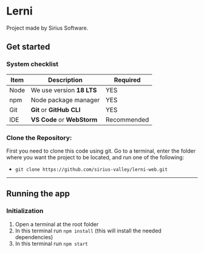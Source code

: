 # Lerni

Project made by Sirius Software.

## Get started

### System checklist

| Item     | Description                                                                  | Required    |
|----------|------------------------------------------------------------------------------|-------------|
| Node     | We use version **18 LTS**                                                    | YES         |
| npm      | Node package manager                                                         | YES         |
| Git      | **Git** or **GitHub CLI**                                                    | YES         |
| IDE      | **VS Code** or **WebStorm**                                                  | Recommended |

### Clone the Repository:

First you need to clone this code using git.
Go to a terminal, enter the folder where you want the project to be located, and run one of the following:
* `git clone https://github.com/sirius-valley/lerni-web.git`

----
## Running the app

### Initialization

1. Open a terminal at the root folder
2. In this terminal run `npm install` (this will install the needed dependencies)
3. In this terminal run `npm start`